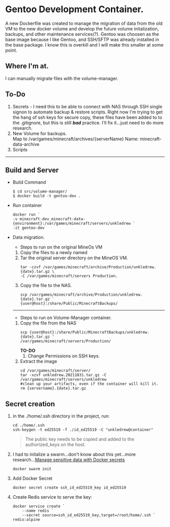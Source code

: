 # Gentoo Development Container.
 A new Dockerfile was created to manage the migration of data from the old VM to the new docker volume and develop the future volume initalization, backups, and other maintenance services(?). Gentoo was choosen as the base image because I like Gentoo, and SSH/SFTP was already installed in the base package. I know this is overkill and I will make this smaller at some point. 

## Where I'm at.
I can manually migrate files with the volume-manager. 

## To-Do
    
1. Secrets - I need this to be able to connect with NAS through SSH single signon to automate backup & restore scripts. Right now I'm trying to get the hang of ssh keys for secure copy, these files have been added to to the .gitignore, but this is still ***bad*** practice. I'll fix it...just need to do more research.
2. New Volume for backups.  
    Map to /var/games/minecraft/archives/{serverName} 
    Name: minecraft-data-archive
3. Scripts
___


## Build and Server
- Build Command

    ```
    $ cd src/volume-manager/
    $ docker build -t gentoo-dev .
    ```
- Run container 
    
    ```
    docker run `
    -v minecraft-dev_minecraft-data-{environment}:/var/games/minecraft/servers/unkledrew `
    -it gentoo-dev
    ```

- Data migration.

    - Steps to run on the original MineOs VM
    1. Copy the files to a newly named 
    1. Tar the original server directory on the MineOS VM. 
        ```
        tar -czvf /var/games/minecraft/archive/Production/unkledrew.{date}.tar.gz \
        -C /var/games/minecraft/servers Production.
        ```
    2. Copy the file to the NAS.
        ```
        scp /var/games/minecraft/archive/Production/unkledrew.{date}.tar.gz `
        {user@host}:/share/Public/MinecraftBackups/
        ```
    ___

    - Steps to run on Volume-Manager container.
    1. Copy the file from the NAS
        ```
        scp {user@host}:/share/Public/MinecraftBackups/unkledrew.{date}.tar.gz '
        /var/games/minecraft/servers/Production/
        ```
        **TO-DO**
        1. Change Permissions on SSH keys.
    2. Extract the image
        ```
        cd /var/games/minecraft/server/
        tar -xzvf unkledrew.20211031.tar.gz -C /var/games/minecraft/servers/unkledrew
        #clean up your artifacts, even if the container will kill it.
        rm {servername}.{date}.tar.gz
        ```

## Secret creation
1. in the ./home/.ssh directory in the project, run:
       
    ```
    cd ./home/.ssh
    ssh-keygen -t ed25519 -f ./id_ed25519 -C "unkledrew@container"
    ```
    >The public key needs to be copied and added to the authorized_keys on the host.

2. I had to initalize a swarm...don't know about this yet...more research...[Manage sensitive data with Docker secrets](https://docs.docker.com/engine/swarm/secrets/)
    ```
    docker swarm init
    ```
3. Add Docker Secret

    ```
    docker secret create ssh_id_ed25519_key id_ed25519
    ```
4. Create Redis service to serve the key:
    ```
    docker service create `
        --name redis `
        --secret source=ssh_id_ed25519_key,target=/root/home/.ssh `
    redis:alpine
    ```


